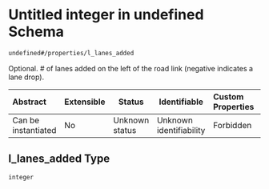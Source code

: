# Untitled integer in undefined Schema

```txt
undefined#/properties/l_lanes_added
```

Optional. # of lanes added on the left of the road link (negative indicates a lane drop).


| Abstract            | Extensible | Status         | Identifiable            | Custom Properties | Additional Properties | Access Restrictions | Defined In                                                                            |
| :------------------ | ---------- | -------------- | ----------------------- | :---------------- | --------------------- | ------------------- | ------------------------------------------------------------------------------------- |
| Can be instantiated | No         | Unknown status | Unknown identifiability | Forbidden         | Allowed               | none                | [segment_tod.schema.json\*](../../out/segment_tod.schema.json "open original schema") |

## l_lanes_added Type

`integer`
